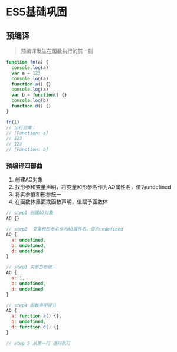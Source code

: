 # ES5基础巩固
## 预编译
> 预编译发生在函数执行的前一刻
```js
function fn(a) {
  console.log(a)
  var a = 123
  console.log(a)
  function a() {}
  console.log(a)
  var b = function() {}
  console.log(b)
  function d() {}
}

fn(1)
// 运行结果：
// [Function: a]
// 123
// 123
// [Function: b]
```
### 预编译四部曲
1. 创建AO对象
2. 找形参和变量声明，将变量和形参名作为AO属性名，值为undefined
3. 将实参值和形参统一
4. 在函数体里面找函数声明，值赋予函数体
```js
// step1 创建AO对象
AO {}

// step2  变量和形参名作为AO属性名，值为undefined
AO {
  a: undefined,
  b: undefined,
  d: undefined
}

// step3 实参形参统一
AO {
  a: 1,
  b: undefined,
  d: undefined
}

// step4 函数声明提升
AO {
  a: function a() {},
  b: undefined,
  d: function d() {}
}

// step 5 从第一行 逐行执行
```